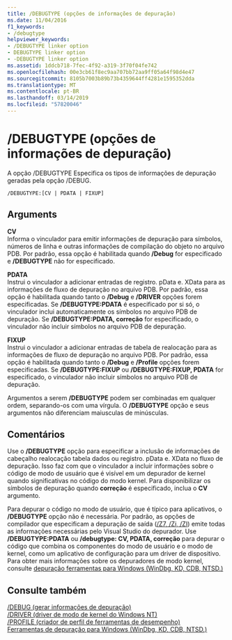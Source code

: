 ```yaml
---
title: /DEBUGTYPE (opções de informações de depuração)
ms.date: 11/04/2016
f1_keywords:
- /debugtype
helpviewer_keywords:
- /DEBUGTYPE linker option
- DEBUGTYPE linker option
- -DEBUGTYPE linker option
ms.assetid: 1ddcb718-7fec-4f92-a319-3f70f04fe742
ms.openlocfilehash: 00e3cb61f8ec9aa707bb72aa9ff05a64f98d4e47
ms.sourcegitcommit: 8105b7003b89b73b4359644ff4281e1595352dda
ms.translationtype: MT
ms.contentlocale: pt-BR
ms.lasthandoff: 03/14/2019
ms.locfileid: "57820046"
---
```

# <a name="debugtype-debug-info-options"></a>/DEBUGTYPE (opções de informações de depuração)

A opção /DEBUGTYPE Especifica os tipos de informações de depuração geradas pela opção /DEBUG.

```
/DEBUGTYPE:[CV | PDATA | FIXUP]
```

## <a name="arguments"></a>Arguments

**CV**<br/>
Informa o vinculador para emitir informações de depuração para símbolos, números de linha e outras informações de compilação do objeto no arquivo PDB. Por padrão, essa opção é habilitada quando **/Debug** for especificado e **/DEBUGTYPE** não for especificado.

**PDATA**<br/>
Instrui o vinculador a adicionar entradas de registro. pData e. XData para as informações de fluxo de depuração no arquivo PDB. Por padrão, essa opção é habilitada quando tanto o **/Debug** e **/DRIVER** opções forem especificadas. Se **/DEBUGTYPE:PDATA** é especificado por si só, o vinculador inclui automaticamente os símbolos no arquivo PDB de depuração. Se **/DEBUGTYPE:PDATA, correção** for especificado, o vinculador não incluir símbolos no arquivo PDB de depuração.

**FIXUP**<br/>
Instrui o vinculador a adicionar entradas de tabela de realocação para as informações de fluxo de depuração no arquivo PDB. Por padrão, essa opção é habilitada quando tanto o **/Debug** e **/Profile** opções forem especificadas. Se **/DEBUGTYPE:FIXUP** ou **/DEBUGTYPE:FIXUP, PDATA** for especificado, o vinculador não incluir símbolos no arquivo PDB de depuração.

Argumentos a serem **/DEBUGTYPE** podem ser combinadas em qualquer ordem, separando-os com uma vírgula. O **/DEBUGTYPE** opção e seus argumentos não diferenciam maiusculas de minúsculas.

## <a name="remarks"></a>Comentários

Use o **/DEBUGTYPE** opção para especificar a inclusão de informações de cabeçalho realocação tabela dados ou registro. pData e. XData no fluxo de depuração. Isso faz com que o vinculador a incluir informações sobre o código de modo de usuário que é visível em um depurador de kernel quando significativas no código do modo kernel. Para disponibilizar os símbolos de depuração quando **correção** é especificado, inclua o **CV** argumento.

Para depurar o código no modo de usuário, que é típico para aplicativos, o **/DEBUGTYPE** opção não é necessária. Por padrão, as opções de compilador que especificam a depuração de saída ([/Z7, /Zi, /ZI](z7-zi-zi-debug-information-format.md)) emite todas as informações necessárias pelo Visual Studio do depurador. Use **/DEBUGTYPE:PDATA** ou **/debugtype: CV, PDATA, correção** para depurar o código que combina os componentes do modo de usuário e o modo de kernel, como um aplicativo de configuração para um driver de dispositivo. Para obter mais informações sobre os depuradores de modo kernel, consulte [depuração ferramentas para Windows (WinDbg, KD, CDB, NTSD.)](/windows-hardware/drivers/debugger/index)

## <a name="see-also"></a>Consulte também

[/DEBUG (gerar informações de depuração)](debug-generate-debug-info.md)<br/>
[/DRIVER (driver de modo de kernel do Windows NT)](driver-windows-nt-kernel-mode-driver.md)<br/>
[/PROFILE (criador de perfil de ferramentas de desempenho)](profile-performance-tools-profiler.md)<br/>
[Ferramentas de depuração para Windows (WinDbg, KD, CDB, NTSD.)](/windows-hardware/drivers/debugger/index)
